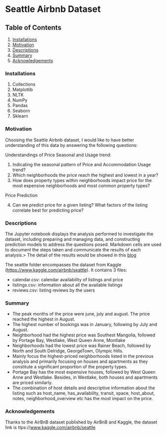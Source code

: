 #  Seattle Airbnb Dataset

## Table of Contents

1. [Installations](#installations)
2. [Motivation](#motivation)
3. [Descriptions](#descriptions)
4. [Summary](#summary)
5. [Acknowledgements](#acknowledgements)


### Installations

1. Collections
2. Matplotlib
3. NLTK
4. NumPy
5. Pandas
6. Seaborn
7. Sklearn

### Motivation

Choosing the Seattle Airbnb dataset, I would like to have better understanding of this data by answering the following questions:

Understandings of Price Seasonal and Usage trend:
1. Indicating the seasonal pattern of Price and Accommodation Usage trend?
2. Which neighborhoods the price reach the highest and lowest in a year?
3. How does property types within neighborhoods impact price for the most expensive neighborhoods and most common property types?

Price Prediction

4. Can we predict price for a given listing? What factors of the listing correlate best for predicting price?


### Descriptions

The Jupyter notebook displays the analysis performed to investigate the dataset, including preparing and managing data, and constructing prediction models to address the questions posed. Markdown cells are used to document the steps taken and communicate the results of each analysis.>
The detail of the results would be showed in this [blog](https://www.linkedin.com/pulse/small-picture-airbnb-business-seattle-thao-scarlett-le)

The seattle folder encompasses the dataset from Kaggle (https://www.kaggle.com/airbnb/seattle). It contains 3 files:
* calendar.csv: calendar availability of listings and price
* listings.csv: information about all the available listings
* reviews.csv: listing reviews by the users

### Summary

* The peak months of the price were june, july and august. The price reached the highest in August.
* The highest number of bookings was in January, following by July and August.
* Neighborhood had the highest price was Southest Mangolia, followed by Portage Bay, Westlake, West Queen Anne, Montlake
* Neighborhoods had the lowest price was Rainer Beach, followed by North and South Delridge, GeorgeTown, Olympic Hills.
* Mainly focus the highest-priced neighborhoods listed in the previous analysis and primarily focusing on houses and apartments as they constitute a significant proportion of the property types.
* Portage Bay has the most expensive houses, followed by West Queen Anne and Westlake. Besides, in Westlake, both houses and apartments are priced similarly.
* The combination of host details and descriptive information about the listing such as host_name, has_availability, transit, space, host_about, notes, neighborhood_overview etc has the most impact on the price.
 

### Acknowledgements

Thanks to the AirBnB dataset published by AirBnB and Kaggle, the dataset link is ttps://www.kaggle.com/airbnb/seattle

